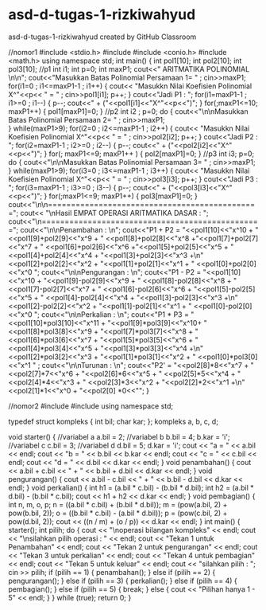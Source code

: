 # asd-d-tugas-1-rizkiwahyud
asd-d-tugas-1-rizkiwahyud created by GitHub Classroom

//nomor1
#include <stdio.h>
#include <iostream>
#include <conio.h>
#include <math.h>
using namespace std;
int main()
{
	int pol1[10]; int pol2[10]; int pol3[10];
	//p1
	int i1;
	int p=0;
	int maxP1;
	cout<<"	ARITMATIKA POLINOMIAL	\n\n";
	cout<<"Masukkan Batas Polinomial  Persamaan 1= " ; cin>>maxP1;
	for(i1=0 ; i1<=maxP1-1 ; i1++)
	{
		cout<< "Masukkn Nilai Koefisien Polinomial X^"<<p<< " = " ;
		cin>>pol1[i1]; p++; 
	}
	cout<<"Jadi P1 : ";
	for(i1=maxP1-1 ; i1>=0 ; i1--)
	{
		p--; cout<<" + ("<<pol1[i1]<<"X^"<<p<<")"; 
	}
	for(;maxP1<=10; maxP1++)
	{
		pol1[maxP1]=0;
	}
	//p2
	int i2 ; p=0;
	do 
	{
		cout<<"\n\nMasukkan Batas Polinomial  Persamaan 2= " ; cin>>maxP1;  
	}
	while(maxP1>9);
	for(i2=0 ; i2<=maxP1-1 ; i2++)
	{
		cout<< "Masukkn Nilai Koefisien Polinomial X^"<<p<< " = " ;
		cin>>pol2[i2]; p++;
	}
	cout<<"Jadi P2 : ";
	for(i2=maxP1-1 ; i2>=0 ; i2--)
	{
		p--; cout<<" + ("<<pol2[i2]<<"X^"<<p<<")"; 
	}
	for(; maxP1<=9; maxP1++ )
	{
		pol2[maxP1]=0; 
	}
	//p3
	int i3; p=0;
	do 
	{
		cout<<"\n\nMasukkan Batas Polinomial  Persamaan 3= " ; cin>>maxP1;   
	}
	while(maxP1>9);
	for(i3=0 ; i3<=maxP1-1 ; i3++)
	{
		cout<< "Masukkn Nilai Koefisien Polinomial X^"<<p<< " = " ;
		cin>>pol3[i3]; p++;
	}
	cout<<"Jadi P3 : ";
	for(i3=maxP1-1 ; i3>=0 ; i3--)
	{
		p--; cout<<" + ("<<pol3[i3]<<"X^"<<p<<")"; 
	}
	for(;maxP1<=9; maxP1++)
	{
		pol3[maxP1]=0;
	}
	cout<<"\n\n==============================================";
	cout<< "\nHasil EMPAT OPERASI ARITMATIKA DASAR : ";
	cout<<"\n================================================";
	cout<<"\n\nPenambahan : \n";
	cout<<"P1 + P2  = "<<pol1[10]<<"x^10 + "<<pol1[9]+pol2[9]<<"x^9 + "
	<<pol1[8]+pol2[8]<<"x^8 +"<<pol1[7]+pol2[7]<<"x^7 + "
	<<pol1[6]+pol2[6]<<"x^6 +"<<pol1[5]+pol2[5]<<"x^5 + "
	<<pol1[4]+pol2[4]<<"x^4 + "<<pol1[3]+pol2[3]<<"x^3 +\n"
	<<pol1[2]+pol2[2]<<"x^2 + "<<pol1[1]+pol2[1]<<"x^1 + "
	<<pol1[0]+pol2[0]<<"x^0 ";
	cout<<"\n\nPengurangan : \n";
	cout<<"P1 - P2  = "<<pol1[10]<<"x^10 + "<<pol1[9]-pol2[9]<<"x^9 + "
	<<pol1[8]-pol2[8]<<"x^8 + "<<pol1[7]-pol2[7]<<"x^7 + "
	<<pol1[6]-pol2[6]<<"x^6 + "<<pol1[5]-pol2[5]<<"x^5 + "
	<<pol1[4]-pol2[4]<<"x^4 + "<<pol1[3]-pol2[3]<<"x^3 +\n"
	<<pol1[2]-pol2[2]<<"x^2 + "<<pol1[1]-pol2[1]<<"x^1 + "
	<<pol1[0]-pol2[0]<<"x^0 ";
	cout<<"\n\nPerkalian : \n";
	cout<<"P1 * P3  = "<<pol1[10]*pol3[10]<<"x^11 + "<<pol1[9]*pol3[9]<<"x^10+ "
	<<pol1[8]*pol3[8]<<"x^9 + "<<pol1[7]*pol3[7]<<"x^8 + "
	<<pol1[6]*pol3[6]<<"x^7 + "<<pol1[5]*pol3[5]<<"x^6 + "
	<<pol1[4]*pol3[4]<<"x^5 + "<<pol1[3]*pol3[3]<<"x^4 +\n"
	<<pol1[2]*pol3[2]<<"x^3 + "<<pol1[1]*pol3[1]<<"x^2 + "
	<<pol1[0]*pol3[0]<<"x^1 " ;
	cout<<"\n\nTurunan : \n";
	cout<<"P2'    = "<<pol2[8]*8<<"x^7 + "
	<<pol2[7]*7<<"x^6 + "<<pol2[6]*6<<"x^5 + "
	<<pol2[5]*5<<"x^4 + "<<pol2[4]*4<<"x^3 + "
	<<pol2[3]*3<<"x^2 + "<<pol2[2]*2<<"x^1 +\n"
	<<pol2[1]*1<<"x^0 + "<<pol2[0] *0<<"";
}

//nomor2
#include <iostream>
#include <cmath>
using namespace std;

typedef struct kompleks
{
	int bil;
	char kar;
};
kompleks a, b, c, d;

void starter()
{
	//variabel a
	a.bil = 2;
	//variabel b
	b.bil = 4;
	b.kar = 'i';
	//variabel c
	c.bil = 3;
	//variabel d
	d.bil = 5;
	d.kar = 'i';
	cout << "a = " << a.bil << endl;
	cout << "b = " << b.bil << b.kar << endl;
	cout << "c = " << c.bil << endl;
	cout << "d = " << d.bil << d.kar << endl;
}
void penambahan() 
{
	cout << a.bil + c.bil << " + " << b.bil + d.bil << d.kar << endl;
}
void pengurangan() 
{
	cout << a.bil - c.bil << " + " << b.bil - d.bil << d.kar << endl;
}
void perkalian() 
{
	int h1 = (a.bil * c.bil) - (b.bil * d.bil);
 	int h2 = (a.bil * d.bil) - (b.bil * c.bil);
 	cout << h1 + h2 << d.kar << endl;
}
void pembagian() 
{
	int n, m, o, p;
	n = ((a.bil * c.bil) + (b.bil * d.bil));
	m = (pow(a.bil, 2) + pow(b.bil, 2));
	o = ((b.bil * c.bil) - (a.bil * d.bil));
	p = (pow(c.bil, 2) + pow(d.bil, 2));
	cout << ((n / m) + (o / p)) << d.kar << endl;
}
int main()
{
	starter();
	int pilih;
	do
	{
		cout << "\noperasi bilangan kompleks" << endl;
		cout << "\nsilahkan pilih operasi : " << endl;
		cout << "Tekan 1 untuk Penambahan" << endl;
		cout << "Tekan 2 untuk pengurangan" << endl;
		cout << "Tekan 3 untuk perkalian" << endl;
		cout << "Tekan 4 untuk pembagian" << endl;
		cout << "Tekan 5 untuk keluar" << endl;
		cout << "silahkan pilih : "; cin >> pilih;
		if (pilih == 1)
		{
			penambahan();
		}
		else if (pilih == 2)
		{
			pengurangan();
		}
		else if (pilih == 3)
		{
			perkalian();
		}
		else if (pilih == 4)
		{
			pembagian();
		}
		else if (pilih == 5)
		{
			break;
		}
		else
		{
			cout << "Pilihan hanya 1 - 5" << endl;
		}
	}
	while (true);
	return 0;
}
